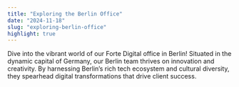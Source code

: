 ```yaml
---
title: "Exploring the Berlin Office"
date: "2024-11-18"
slug: "exploring-berlin-office"
highlight: true
---
```


Dive into the vibrant world of our Forte Digital office in Berlin! Situated in the dynamic capital of Germany, our Berlin team thrives on innovation and creativity. By harnessing Berlin’s rich tech ecosystem and cultural diversity, they spearhead digital transformations that drive client success.
